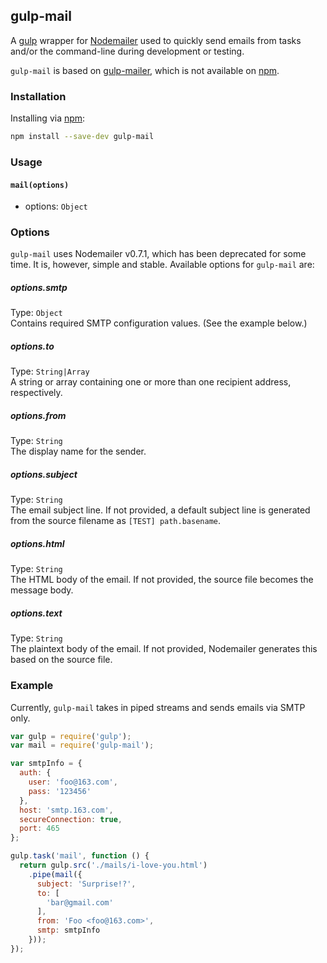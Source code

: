 ## gulp-mail

A [gulp](https://github.com/gulpjs/gulp) wrapper for [Nodemailer](https://nodemailer.com) used to quickly send emails from tasks and/or the command-line during development or testing.

`gulp-mail` is based on [gulp-mailer](https://github.com/meerkats/gulp-mailer), which is not available on [npm](https://www.npmjs.com/).

### Installation

Installing via [npm](https://www.npmjs.org/package/gulp-mail):

```sh
npm install --save-dev gulp-mail
```

### Usage

#### `mail(options)`
- options: `Object`

### Options

`gulp-mail` uses Nodemailer v0.7.1, which has been deprecated for some time. It is, however, simple and stable. Available options for `gulp-mail` are:

##### options.smtp
Type: `Object`  
Contains required SMTP configuration values. (See the example below.)

##### options.to
Type: `String|Array`  
A string or array containing one or more than one recipient address, respectively.

##### options.from
Type: `String`  
The display name for the sender.

##### options.subject
Type: `String`  
The email subject line. If not provided, a default subject line is generated from the source filename as `[TEST] path.basename`.

##### options.html
Type: `String`  
The HTML body of the email. If not provided, the source file becomes the message body.

##### options.text
Type: `String`  
The plaintext body of the email. If not provided, Nodemailer generates this based on the source file.

### Example

Currently, `gulp-mail` takes in piped streams and sends emails via SMTP only.

```js
var gulp = require('gulp');
var mail = require('gulp-mail');

var smtpInfo = {
  auth: {
    user: 'foo@163.com',
    pass: '123456'
  },
  host: 'smtp.163.com',
  secureConnection: true,
  port: 465
};

gulp.task('mail', function () {
  return gulp.src('./mails/i-love-you.html')
    .pipe(mail({
      subject: 'Surprise!?',
      to: [
        'bar@gmail.com'
      ],
      from: 'Foo <foo@163.com>',
      smtp: smtpInfo
    }));
});
```
